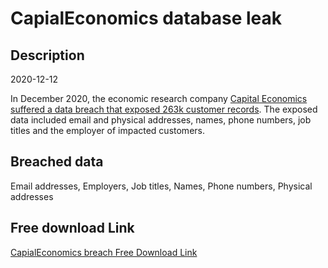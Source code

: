 # CapialEconomics database leak

## Description

2020-12-12

In December 2020, the economic research company <a href="https://securityaffairs.co/wordpress/113581/deep-web/capital-economics-data-leak.html" target="_blank" rel="noopener">Capital Economics suffered a data breach that exposed 263k customer records</a>. The exposed data included email and physical addresses, names, phone numbers, job titles and the employer of impacted customers.

## Breached data

Email addresses, Employers, Job titles, Names, Phone numbers, Physical addresses

## Free download Link

[CapialEconomics breach Free Download Link](https://tinyurl.com/2b2k277t)